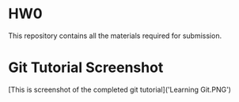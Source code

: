 # HW0

This repository contains all the materials required for submission.

# Git Tutorial Screenshot

[This is screenshot of the completed git tutorial]('Learning Git.PNG')

